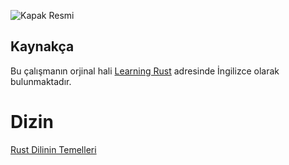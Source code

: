 ![Kapak Resmi](https://github.com/rust-lang-tr/dokuman/blob/master/resimler/Rust-Programlama-Diline-Giris-Dumindu-1.jpg)

## Kaynakça 
Bu çalışmanın orjinal hali [Learning Rust](https://github.com/learning-rust/site) adresinde İngilizce olarak bulunmaktadır.    


# Dizin

[Rust Dilinin Temelleri](rust-dilinin-temelleri.md)
